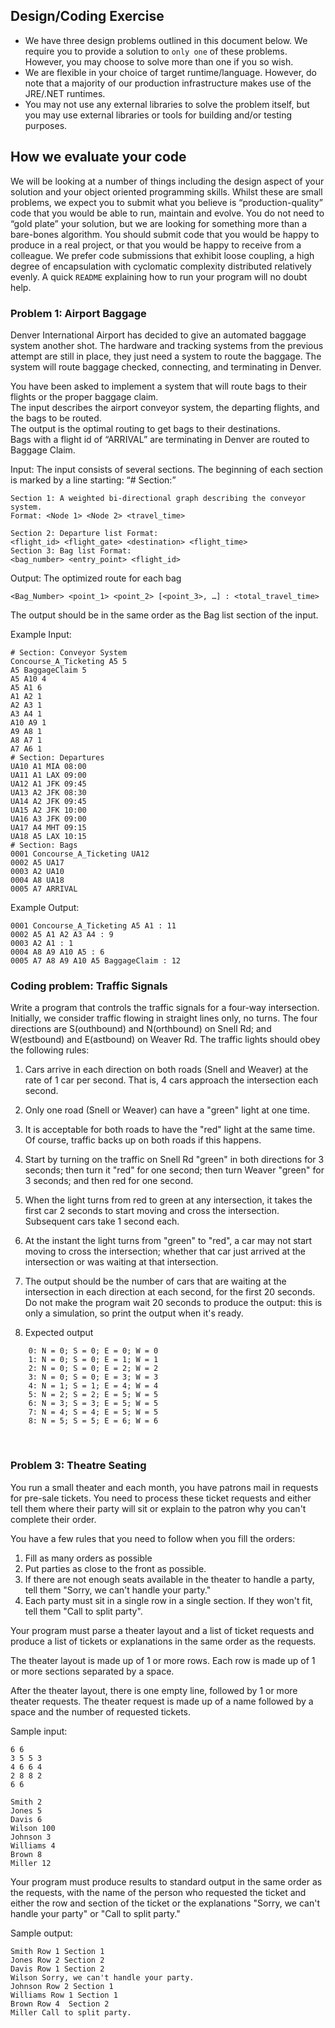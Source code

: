 ## Design/Coding Exercise
* We have three design problems outlined in this document below. We require you to provide a solution to `only one` of these problems. 
However, you may choose to solve more than one if you so wish.
*	We are flexible in your choice of target runtime/language. However, do note that a majority of our production infrastructure
 makes use of the JRE/.NET runtimes.
*	You may not use any external libraries to solve the problem itself, but you may use external libraries or tools for building and/or testing purposes.

## How we evaluate your code
We will be looking at a number of things including the design aspect of your solution and your object oriented programming skills.
 Whilst these are small problems, we expect you to submit what you believe is “production-quality” code that you would be able to run, 
 maintain and evolve. You do not need to “gold plate” your solution, but we are looking for something more than a bare-bones algorithm. 
 You should submit code that you would be happy to produce in a real project, or that you would be happy to receive from a colleague. 
 We prefer code submissions that exhibit loose coupling, a high degree of encapsulation with cyclomatic complexity distributed relatively evenly. 
 A quick `README` explaining how to run your program will no doubt help.  

### Problem 1: Airport Baggage

Denver International Airport has decided to give an automated baggage system another shot. 
The hardware and tracking systems from the previous attempt are still in place, they just need a system to route the baggage. 
 The system will route baggage checked, connecting, and terminating in Denver.

You have been asked to implement a system that will route bags to their flights or the proper baggage claim.  
The input describes the airport conveyor system, the departing flights, and the bags to be routed.  
The output is the optimal routing to get bags to their destinations.  
Bags with a flight id of “ARRIVAL” are terminating in Denver are routed to Baggage Claim.

Input: The input consists of several sections.  The beginning of each section is marked by a line starting: “# Section:”
```
Section 1: A weighted bi-directional graph describing the conveyor system.
Format: <Node 1> <Node 2> <travel_time>

Section 2: Departure list Format:
<flight_id> <flight_gate> <destination> <flight_time>
Section 3: Bag list Format:
<bag_number> <entry_point> <flight_id>
```

Output: The optimized route for each bag
```
<Bag_Number> <point_1> <point_2> [<point_3>, …] : <total_travel_time>
```

The output should be in the same order as the Bag list section of the input.

Example Input:
```
# Section: Conveyor System
Concourse_A_Ticketing A5 5
A5 BaggageClaim 5
A5 A10 4
A5 A1 6
A1 A2 1
A2 A3 1
A3 A4 1
A10 A9 1
A9 A8 1
A8 A7 1
A7 A6 1
# Section: Departures
UA10 A1 MIA 08:00
UA11 A1 LAX 09:00
UA12 A1 JFK 09:45
UA13 A2 JFK 08:30
UA14 A2 JFK 09:45
UA15 A2 JFK 10:00
UA16 A3 JFK 09:00
UA17 A4 MHT 09:15
UA18 A5 LAX 10:15
# Section: Bags
0001 Concourse_A_Ticketing UA12
0002 A5 UA17
0003 A2 UA10
0004 A8 UA18
0005 A7 ARRIVAL
```

Example Output:
```
0001 Concourse_A_Ticketing A5 A1 : 11
0002 A5 A1 A2 A3 A4 : 9
0003 A2 A1 : 1
0004 A8 A9 A10 A5 : 6
0005 A7 A8 A9 A10 A5 BaggageClaim : 12
```

### Coding problem: Traffic Signals

Write a program that controls the traffic signals for a four-way intersection. Initially, we consider traffic flowing in straight lines only, no turns. The four directions are S(outhbound) and N(orthbound) on Snell Rd; and W(estbound) and E(astbound) on Weaver Rd. The traffic lights should obey the following rules:

1. Cars arrive in each direction on both roads (Snell and Weaver) at the rate of 1 car per second. That is, 4 cars approach the intersection each second.

2. Only one road (Snell or Weaver) can have a "green" light at one time.

3. It is acceptable for both roads to have the "red" light at the same time. Of course, traffic backs up on both roads if this happens.

4. Start by turning on the traffic on Snell Rd "green" in both directions for 3 seconds; then turn it "red" for one second; then turn Weaver "green" for 3 seconds; and then red for one second.

5. When the light turns from red to green at any intersection, it takes the first car 2 seconds to start moving and cross the intersection. Subsequent cars take 1 second each.

6. At the instant the light turns from "green" to "red", a car may not start moving to cross the intersection; whether that car just arrived at the intersection or was waiting at that intersection.

7. The output should be the number of cars that are waiting at the intersection in each direction at each second, for the first 20 seconds. Do not make the program wait 20 seconds to produce the output: this is only a simulation, so print the output when it's ready.

8. Expected output
```
 	0: N = 0; S = 0; E = 0; W = 0
 	1: N = 0; S = 0; E = 1; W = 1
 	2: N = 0; S = 0; E = 2; W = 2
 	3: N = 0; S = 0; E = 3; W = 3
 	4: N = 1; S = 1; E = 4; W = 4
 	5: N = 2; S = 2; E = 5; W = 5
 	6: N = 3; S = 3; E = 5; W = 5
 	7: N = 4; S = 4; E = 5; W = 5
 	8: N = 5; S = 5; E = 6; W = 6
```
 
### Problem 3: Theatre Seating

You run a small theater and each month, you have patrons mail in requests for pre-sale tickets.  You need to process these ticket requests and either tell them where their party will sit or explain to the patron why you can't complete their order.

You have a few rules that you need to follow when you fill the orders:
1.	Fill as many orders as possible
2.	Put parties as close to the front as possible.
3.	If there are not enough seats available in the theater to handle a party, tell them "Sorry, we can't handle your party."
4.	Each party must sit in a single row in a single section.  If they won't fit, tell them "Call to split party".

Your program must parse a theater layout and a list of ticket requests and produce a list of tickets or explanations in the same order as the requests.

The theater layout is made up of 1 or more rows.  Each row is made up of 1 or more sections separated by a space.

After the theater layout, there is one empty line, followed by 1 or more theater requests.  The theater request is made up of a name followed by a space and the number of requested tickets.


Sample input:
```
6 6
3 5 5 3
4 6 6 4
2 8 8 2
6 6

Smith 2
Jones 5
Davis 6
Wilson 100
Johnson 3
Williams 4
Brown 8
Miller 12
```

Your program must produce results to standard output in the same order as the requests, with the name of the person who requested the ticket and either the row and section of the ticket or the explanations "Sorry, we can't handle your party" or "Call to split party."


Sample output:

```
Smith Row 1 Section 1
Jones Row 2 Section 2
Davis Row 1 Section 2
Wilson Sorry, we can't handle your party.
Johnson Row 2 Section 1
Williams Row 1 Section 1
Brown Row 4  Section 2
Miller Call to split party.
```
